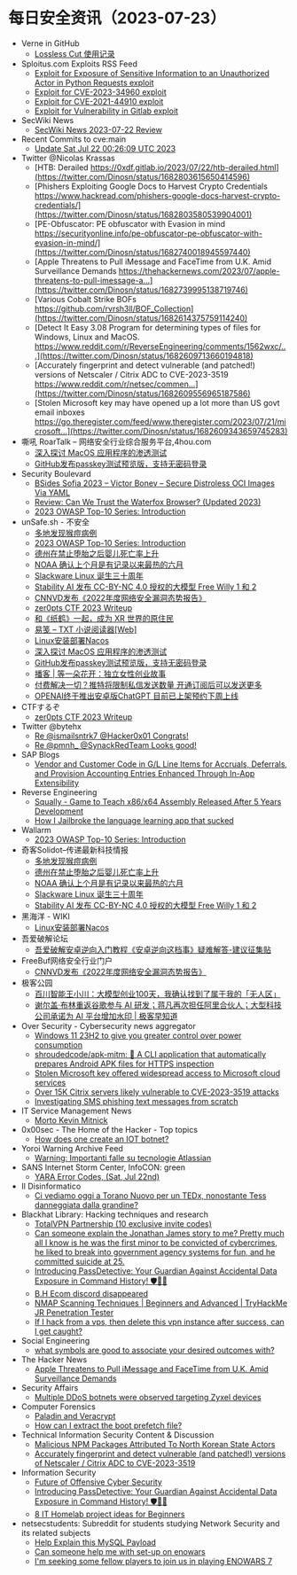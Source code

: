 # 每日安全资讯（2023-07-23）

- Verne in GitHub
  - [Lossless Cut 使用记录](https://einverne.github.io/post/2023/07/lossless-cut.html)
- Sploitus.com Exploits RSS Feed
  - [Exploit for Exposure of Sensitive Information to an Unauthorized Actor in Python Requests exploit](https://sploitus.com/exploit?id=1ACA74FA-745C-59A2-BDF4-93C4FB87527F&utm_source=rss&utm_medium=rss)
  - [Exploit for CVE-2023-34960 exploit](https://sploitus.com/exploit?id=96486D55-74F1-5253-91FA-98A1131E09C3&utm_source=rss&utm_medium=rss)
  - [Exploit for CVE-2021-44910 exploit](https://sploitus.com/exploit?id=CA195157-6C0B-552F-9F38-134299EE448E&utm_source=rss&utm_medium=rss)
  - [Exploit for Vulnerability in Gitlab exploit](https://sploitus.com/exploit?id=D57996A0-784E-5C62-9D89-81A938729F9E&utm_source=rss&utm_medium=rss)
- SecWiki News
  - [SecWiki News 2023-07-22 Review](http://www.sec-wiki.com/?2023-07-22)
- Recent Commits to cve:main
  - [Update Sat Jul 22 00:26:09 UTC 2023](https://github.com/trickest/cve/commit/ffb9130cf031336435d046f7a6f5d64cd49f2b40)
- Twitter @Nicolas Krassas
  - [HTB: Derailed https://0xdf.gitlab.io/2023/07/22/htb-derailed.html](https://twitter.com/Dinosn/status/1682803615650414596)
  - [Phishers Exploiting Google Docs to Harvest Crypto Credentials https://www.hackread.com/phishers-google-docs-harvest-crypto-credentials/](https://twitter.com/Dinosn/status/1682803580539904001)
  - [PE-Obfuscator: PE obfuscator with Evasion in mind https://securityonline.info/pe-obfuscator-pe-obfuscator-with-evasion-in-mind/](https://twitter.com/Dinosn/status/1682740018945597440)
  - [Apple Threatens to Pull iMessage and FaceTime from U.K. Amid Surveillance Demands https://thehackernews.com/2023/07/apple-threatens-to-pull-imessage-a...](https://twitter.com/Dinosn/status/1682739995138719746)
  - [Various Cobalt Strike BOFs https://github.com/rvrsh3ll/BOF_Collection](https://twitter.com/Dinosn/status/1682614375759114240)
  - [Detect It Easy 3.08 Program for determining types of files for Windows, Linux and MacOS. https://www.reddit.com/r/ReverseEngineering/comments/1562wxc/...](https://twitter.com/Dinosn/status/1682609713660194818)
  - [Accurately fingerprint and detect vulnerable (and patched!) versions of Netscaler / Citrix ADC to CVE-2023-3519 https://www.reddit.com/r/netsec/commen...](https://twitter.com/Dinosn/status/1682609556965187586)
  - [Stolen Microsoft key may have opened up a lot more than US govt email inboxes https://go.theregister.com/feed/www.theregister.com/2023/07/21/microsoft...](https://twitter.com/Dinosn/status/1682609343659745283)
- 嘶吼 RoarTalk – 网络安全行业综合服务平台,4hou.com
  - [深入探讨 MacOS 应用程序的渗透测试](https://www.4hou.com/posts/z4Qq)
  - [GitHub发布passkey测试预览版，支持无密码登录](https://www.4hou.com/posts/8zOj)
- Security Boulevard
  - [BSides Sofia 2023 – Victor Bonev – Secure Distroless OCI Images Via YAML](https://securityboulevard.com/2023/07/bsides-sofia-2023-victor-bonev-secure-distroless-oci-images-via-yaml/)
  - [Review: Can We Trust the Waterfox Browser? (Updated 2023)](https://securityboulevard.com/2023/07/review-can-we-trust-the-waterfox-browser-updated-2023/)
  - [2023 OWASP Top-10 Series: Introduction](https://securityboulevard.com/2023/07/2023-owasp-top-10-series-introduction/)
- unSafe.sh - 不安全
  - [多地发现猴痘病例](https://buaq.net/go-172708.html)
  - [2023 OWASP Top-10 Series: Introduction](https://buaq.net/go-172707.html)
  - [德州在禁止堕胎之后婴儿死亡率上升](https://buaq.net/go-172703.html)
  - [NOAA 确认上个月是有记录以来最热的六月](https://buaq.net/go-172704.html)
  - [Slackware Linux 诞生三十周年](https://buaq.net/go-172705.html)
  - [Stability AI 发布 CC-BY-NC 4.0 授权的大模型 Free Willy 1 和 2](https://buaq.net/go-172706.html)
  - [CNNVD发布《2022年度网络安全漏洞态势报告》](https://buaq.net/go-172701.html)
  - [zer0pts CTF 2023 Writeup](https://buaq.net/go-172698.html)
  - [和《纸鹤》一起，成为 XR 世界的原住民](https://buaq.net/go-172697.html)
  - [易笺 – TXT 小说阅读器[Web]](https://buaq.net/go-172699.html)
  - [Linux安装部署Nacos](https://buaq.net/go-172696.html)
  - [深入探讨 MacOS 应用程序的渗透测试](https://buaq.net/go-172694.html)
  - [GitHub发布passkey测试预览版，支持无密码登录](https://buaq.net/go-172695.html)
  - [播客 | 等一朵花开：独立女性创业故事](https://buaq.net/go-172693.html)
  - [付费解决一切？推特将限制私信发送数量 开通订阅后可以发送更多](https://buaq.net/go-172690.html)
  - [OPENAI终于推出安卓版ChatGPT 目前已上架预约下周上线](https://buaq.net/go-172691.html)
- CTFするぞ
  - [zer0pts CTF 2023 Writeup](https://ptr-yudai.hatenablog.com/entry/2023/07/22/184044)
- Twitter @bytehx
  - [Re @ismailsntrk7 @Hacker0x01 Congrats!](https://twitter.com/bytehx343/status/1682586275201814528)
  - [Re @pmnh_ @SynackRedTeam Looks good!](https://twitter.com/bytehx343/status/1682585891083255809)
- SAP Blogs
  - [Vendor and Customer Code in G/L Line Items for Accruals, Deferrals, and Provision Accounting Entries Enhanced Through In-App Extensibility](https://blogs.sap.com/2023/07/22/vendor-and-supplier-code-in-g-l-line-items-for-accruals-deferrals-and-provision-accounting-entries-enhanced-through-in-app-extensibility/)
- Reverse Engineering
  - [Squally - Game to Teach x86/x64 Assembly Released After 5 Years Development](https://www.reddit.com/r/ReverseEngineering/comments/156y4e6/squally_game_to_teach_x86x64_assembly_released/)
  - [How I Jailbroke the language learning app that sucked](https://www.reddit.com/r/ReverseEngineering/comments/156xemi/how_i_jailbroke_the_language_learning_app_that/)
- Wallarm
  - [2023 OWASP Top-10 Series: Introduction](https://lab.wallarm.com/introduction/)
- 奇客Solidot–传递最新科技情报
  - [多地发现猴痘病例](https://www.solidot.org/story?sid=75588)
  - [德州在禁止堕胎之后婴儿死亡率上升](https://www.solidot.org/story?sid=75587)
  - [NOAA 确认上个月是有记录以来最热的六月](https://www.solidot.org/story?sid=75586)
  - [Slackware Linux 诞生三十周年](https://www.solidot.org/story?sid=75585)
  - [Stability AI 发布 CC-BY-NC 4.0 授权的大模型 Free Willy 1 和 2](https://www.solidot.org/story?sid=75584)
- 黑海洋 - WIKI
  - [Linux安装部署Nacos](https://blog.upx8.com/3702)
- 吾爱破解论坛
  - [吾爱破解安卓逆向入门教程《安卓逆向这档事》疑难解答-建议征集贴](https://mp.weixin.qq.com/s?__biz=MjM5Mjc3MDM2Mw==&mid=2651139631&idx=1&sn=11dd67e3c38fe2e9692c9fd3a41259fc&chksm=bd50be7b8a27376d0816f2cd4757c7d0d7e8a68d38a1ce0a7213d6877a77ad271c728e629b3e&scene=58&subscene=0#rd)
- FreeBuf网络安全行业门户
  - [CNNVD发布《2022年度网络安全漏洞态势报告》](https://www.freebuf.com/articles/neopoints/372840.html)
- 极客公园
  - [百川智能王小川：大模型创业100天，我确认找到了属于我的「无人区」](https://mp.weixin.qq.com/s?__biz=MTMwNDMwODQ0MQ==&mid=2653002010&idx=1&sn=b8818748814545cb847c91c81cb53f16&chksm=7e54e4ac49236dba87af2e099758fa798ada8c0ed70732ddbdb44dcbea5e1ec59831b970c081&scene=58&subscene=0#rd)
  - [谢尔盖·布林重返谷歌参与 AI 研发；蒋凡再次担任阿里合伙人；大型科技公司承诺为 AI 平台增加水印 | 极客早知道](https://mp.weixin.qq.com/s?__biz=MTMwNDMwODQ0MQ==&mid=2653001946&idx=1&sn=2d4cd7877ef53798e2d4cbd4c5d51735&chksm=7e54e56c49236c7ac0d9783263d6ec431dd42b883bf4cc4e5964bc97e1af8af18ec54ef2602d&scene=58&subscene=0#rd)
- Over Security - Cybersecurity news aggregator
  - [Windows 11 23H2 to give you greater control over power consumption](https://www.bleepingcomputer.com/news/microsoft/windows-11-23h2-to-give-you-greater-control-over-power-consumption/)
  - [shroudedcode/apk-mitm: 🤖 A CLI application that automatically prepares Android APK files for HTTPS inspection](https://github.com/shroudedcode/apk-mitm)
  - [Stolen Microsoft key offered widespread access to Microsoft cloud services](https://www.bleepingcomputer.com/news/security/stolen-microsoft-key-offered-widespread-access-to-microsoft-cloud-services/)
  - [Over 15K Citrix servers likely vulnerable to CVE-2023-3519 attacks](https://www.bleepingcomputer.com/news/security/over-15k-citrix-servers-likely-vulnerable-to-cve-2023-3519-attacks/)
  - [Investigating SMS phishing text messages from scratch](https://blog.bushidotoken.net/2023/07/investigating-sms-phishing-text.html)
- IT Service Management News
  - [Morto Kevin Mitnick](http://blog.cesaregallotti.it/2023/07/morto-kevin-mitnick.html)
- 0x00sec - The Home of the Hacker - Top topics
  - [How does one create an IOT botnet?](https://0x00sec.org/t/how-does-one-create-an-iot-botnet/36060)
- Yoroi Warning Archive Feed
  - [Warning: Importanti falle su tecnologie Atlassian](https://us9.campaign-archive.com/?u=00093dab1cf5ca5a1d3d08535&id=ee7c692b0b)
- SANS Internet Storm Center, InfoCON: green
  - [YARA Error Codes, (Sat, Jul 22nd)](https://isc.sans.edu/diary/rss/30054)
- Il Disinformatico
  - [Ci vediamo oggi a Torano Nuovo per un TEDx, nonostante Tess danneggiata dalla grandine?](http://attivissimo.blogspot.com/2023/07/ci-vediamo-oggi-torano-nuovo-per-un-tedx.html)
- Blackhat Library: Hacking techniques and research
  - [TotalVPN Partnership (10 exclusive invite codes)](https://www.reddit.com/r/blackhat/comments/156v6d3/totalvpn_partnership_10_exclusive_invite_codes/)
  - [Can someone explain the Jonathan James story to me? Pretty much all I know is he was the first minor to be convicted of cybercrimes, he liked to break into government agency systems for fun, and he committed suicide at 25.](https://www.reddit.com/r/blackhat/comments/156y135/can_someone_explain_the_jonathan_james_story_to/)
  - [Introducing PassDetective: Your Guardian Against Accidental Data Exposure in Command History! 🛡️🕵️‍♂️](https://www.reddit.com/r/blackhat/comments/156k6wy/introducing_passdetective_your_guardian_against/)
  - [B.H Ecom discord disappeared](https://www.reddit.com/r/blackhat/comments/156hpfs/bh_ecom_discord_disappeared/)
  - [NMAP Scanning Techniques | Beginners and Advanced | TryHackMe JR Penetration Tester](https://www.reddit.com/r/blackhat/comments/156qbjr/nmap_scanning_techniques_beginners_and_advanced/)
  - [If I hack from a vps, then delete this vpn instance after success, can I get caught?](https://www.reddit.com/r/blackhat/comments/156bmlg/if_i_hack_from_a_vps_then_delete_this_vpn/)
- Social Engineering
  - [what symbols are good to associate your desired outcomes with?](https://www.reddit.com/r/SocialEngineering/comments/156wyvi/what_symbols_are_good_to_associate_your_desired/)
- The Hacker News
  - [Apple Threatens to Pull iMessage and FaceTime from U.K. Amid Surveillance Demands](https://thehackernews.com/2023/07/apple-threatens-to-pull-imessage-and.html)
- Security Affairs
  - [Multiple DDoS botnets were observed targeting Zyxel devices](https://securityaffairs.com/148724/malware/ddos-botnets-targets-zyxel-devices.html)
- Computer Forensics
  - [Paladin and Veracrypt](https://www.reddit.com/r/computerforensics/comments/156psiz/paladin_and_veracrypt/)
  - [How can I extract the boot prefetch file?](https://www.reddit.com/r/computerforensics/comments/156ie13/how_can_i_extract_the_boot_prefetch_file/)
- Technical Information Security Content & Discussion
  - [Malicious NPM Packages Attributed To North Korean State Actors](https://www.reddit.com/r/netsec/comments/1566ozv/malicious_npm_packages_attributed_to_north_korean/)
  - [Accurately fingerprint and detect vulnerable (and patched!) versions of Netscaler / Citrix ADC to CVE-2023-3519](https://www.reddit.com/r/netsec/comments/1565ia0/accurately_fingerprint_and_detect_vulnerable_and/)
- Information Security
  - [Future of Offensive Cyber Security](https://www.reddit.com/r/Information_Security/comments/156wlxi/future_of_offensive_cyber_security/)
  - [Introducing PassDetective: Your Guardian Against Accidental Data Exposure in Command History! 🛡️🕵️‍♂️](https://www.reddit.com/r/Information_Security/comments/156jybt/introducing_passdetective_your_guardian_against/)
  - [8 IT Homelab project ideas for Beginners](https://www.reddit.com/r/Information_Security/comments/156f03y/8_it_homelab_project_ideas_for_beginners/)
- netsecstudents: Subreddit for students studying Network Security and its related subjects
  - [Help Explain this MySQL Payload](https://www.reddit.com/r/netsecstudents/comments/156v9j5/help_explain_this_mysql_payload/)
  - [Can someone help me with set-up on enowars](https://www.reddit.com/r/netsecstudents/comments/156jbia/can_someone_help_me_with_setup_on_enowars/)
  - [I'm seeking some fellow players to join us in playing ENOWARS 7](https://www.reddit.com/r/netsecstudents/comments/1564vlw/im_seeking_some_fellow_players_to_join_us_in/)
